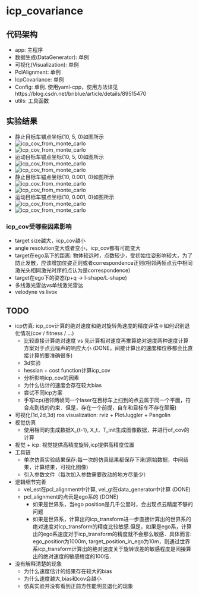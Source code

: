 # icp_covariance

## 代码架构
* app: 主程序
* 数据生成(DataGenerator): 单例
* 可视化(Visualization): 单例
* PclAlignment: 单例
* IcpCovariance: 单例
* Config: 单例. 使用yaml-cpp，使用方法详见https://blog.csdn.net/briblue/article/details/89515470
* utils: 工具函数

## 实验结果
* 静止目标车锚点坐标(10, 5, 0)如图所示
* ![icp_cov_from_monte_carlo](./image/cov_for_static_anchor_point_10-5.png)
* ![icp_cov_from_monte_carlo](./image/cov_for_static_anchor_point_10-5_far_away1000.png)
* 运动目标车锚点坐标(10, 5, 0)如图所示 
* ![icp_cov_from_monte_carlo](./image/cov_for_moving_anchor_point_10-5.png)
* ![icp_cov_from_monte_carlo](./image/cov_for_moving_anchor_point_10_5_far_away1000.png)
* 静止目标车锚点坐标(10, 0.001, 0)如图所示 
* ![icp_cov_from_monte_carlo](./image/cov_for_static_anchor_point_10-0_001.png)
* ![icp_cov_from_monte_carlo](./image/cov_for_static_anchor_point_10-0_001_far_away1000.png)
* 运动目标车锚点坐标(10, 0.001, 0)如图所示 
* ![icp_cov_from_monte_carlo](./image/cov_for_moving_anchor_point_10-0_001.png)
* ![icp_cov_from_monte_carlo](./image/cov_for_moving_anchor_point_10-0_001_far_away1000.png)
### icp_cov受哪些因素影响
* target size越大，icp_cov越小
* angle resolution变大或者变小，icp_cov都有可能变大
* target在ego系下的距离: 物体较远时，点数较少，受初始位姿影响较大，为了防止发散，应该增加位姿正则或者correspondence正则(相邻两帧点云中相同激光头相同激光时序的点认为是correspondence)
* target在ego下的姿态(p+q -> I-shape/L-shape)
* 多线激光雷达vs单线激光雷达
* velodyne vs livox

## TODO
* icp仿真: icp_cov计算的绝对速度和绝对旋转角速度的精度评估＋如何识别退化情况(cov / fitness / ...)
  * 比较直接计算绝对速度 vs 先计算相对速度再推算绝对速度两种速度计算方案对于点云噪声的响应大小 (DONE，间接计算出的速度和位移都会比直接计算的要准确很多) 
  * 3d实验
  * hessian + cost function计算icp_cov
  * 分析影响icp_cov的因素
  * 为什么估计的速度会存在较大bias
  * 尝试不同icp方案
  * 手写icp(相邻两帧同一个laser在目标车上扫到的点云属于同一个平面，符合点到线的约束．但是，存在一个前提，自车和目标车不存在颠簸)
* 可视化(1d,2d,3d) ros visualization: rviz + PlotJuggler + Pangolin
* 视觉仿真
  * 使用相同的生成数据X_{t-1}, X_t，T_init生成图像数据，并进行of_cov的计算
* 视觉 + icp: 视觉提供高精度旋转,icp提供高精度位置  
* 工具链
  * 单次仿真实验结果保存:每一次的仿真结果都保存下来(原始数据，中间结果，计算结果，可视化图像)
  * 引入参数文件（每次加入参数需要改动的地方尽量少）
* 逻辑细节完善  
  * vel_est在pcl_alignment中计算, vel_gt在data_generator中计算 (DONE)
  * pcl_alignment的点云是ego系的 (DONE)
    * 如果是世界系，当ego position是几千公里时，会出现点云精度不够的问题
    * 如果是世界系，计算出的icp_transform进一步直接计算出的世界系的绝对速度对icp_transform的精度比较敏感.但是，如果是ego系，计算出的ego系速度对于icp_transform的精度就不会那么敏感．具体而言: ego_position为1000m, target_position_in_ego为10m，则通过世界系icp_transform计算出的绝对速度关于旋转误差的敏感程度是间接算出的绝对速度的敏感程度的100倍．
* 没有解释清楚的现象
  * 为什么速度估计的结果存在较大的bias
  * 为什么速度越大,bias和cov会越小    
  * 仿真实验并没有看到正前方性能明显退化的现象
